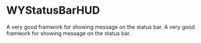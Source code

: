 # WYStatusBarHUD
A very good framwork for showing message on the status bar.
A very good framwork for showing message on the status bar.
